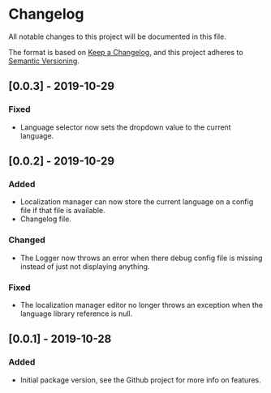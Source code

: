 # Changelog
All notable changes to this project will be documented in this file.

The format is based on [Keep a Changelog](https://keepachangelog.com/en/1.0.0/),
and this project adheres to [Semantic Versioning](https://semver.org/spec/v2.0.0.html).

## [0.0.3] - 2019-10-29
### Fixed
- Language selector now sets the dropdown value to the current language.

## [0.0.2] - 2019-10-29
### Added
- Localization manager can now store the current language on a config file if that file is available.
- Changelog file.

### Changed
- The Logger now throws an error when there debug config file is missing instead of just not displaying anything.

### Fixed
- The localization manager editor no longer throws an exception when the language library reference is null.

## [0.0.1] - 2019-10-28
### Added
- Initial package version, see the Github project for more info on features.